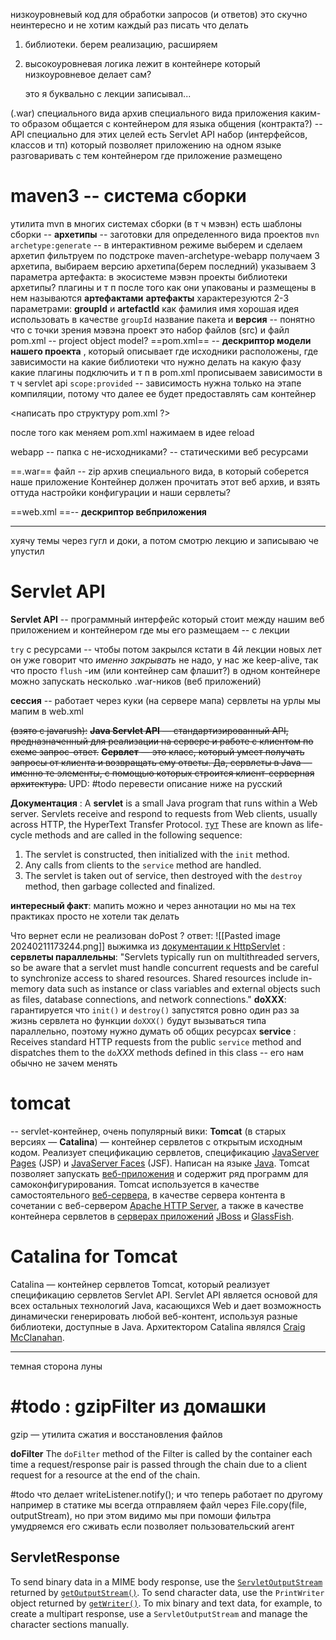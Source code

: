 низкоуровневый код для обработки запросов (и ответов) это скучно неинтересно и не хотим каждый раз писать
что делать
1. библиотеки. берем реализацию, расширяем
2. высокоуровневая логика лежит в контейнере который низкоуровневое делает сам?

	это я буквально с лекции записывал...

(.war) специального вида архив специального вида приложения каким-то образом общается с контейнером
для языка общения (контракта?) -- API
специально для этих целей есть Servlet API
набор (интерфейсов, классов и тп) который позволяет приложению на одном языке разговаривать с тем контейнером где приложение размещено
# maven3 -- система сборки
утилита mvn
в многих системах сборки (в т ч мэвэн) есть шаблоны сборки -- **архетипы**  -- заготовки для определенного вида проектов
 `mvn archetype:generate` -- в интерактивном режиме выберем и сделаем архетип
фильтруем по подстроке maven-archetype-webapp получаем 3 архетипа, выбираем
версию архетипа(берем последний)
указываем 3 параметра артефакта:
в экосистеме мэвэн проекты библиотеки архетипы? плагины и т п после того как они упакованы и размещены в нем называются **артефактами**
**артефакты** характерезуются 2-3 параметрами:
	**groupId** и **artefactId**
	как фамилия имя
	хорошая идея использовать в качестве `groupId` название пакета
	и **версия** -- понятно что
с точки зрения мэвэна проект это набор файлов (src) и файл pom.xml -- project object model?
==pom.xml== -- **дескриптор модели нашего проекта** ,
который описывает где исходники расположены, где зависимости на какие библиотеки что нужно делать на какую фазу какие плагины подключить и т п
в pom.xml прописываем зависимости в т ч servlet api
`scope:provided` -- зависимость нужна только на этапе компиляции, потому что далее ее будет предоставлять сам контейнер

<написать про структуру pom.xml ?>

после того как меняем pom.xml нажимаем в идее reload

webapp -- папка с не-исходниками? -- статическими веб ресурсами

==.war== файл -- zip архив специального вида, в который соберется наше приложение
Контейнер должен прочитать этот веб архив, и взять оттуда настройки конфигурации и наши сервлеты?

==web.xml ==-- **дескриптор вебприложения**


---
хуячу темы через гугл и доки, а потом смотрю лекцию и записываю че упустил

# Servlet API
**Servlet API** -- программный интерфейс который стоит между нашим веб приложением и контейнером где мы его размещаем -- с лекции

 `try` с ресурсами -- чтобы потом закрылся
	кстати в 4й лекции новых лет он уже говорит что *именно закрывать* не надо, у нас же keep-alive, так что просто `flush` -им (или контейнер сам флашит?)
в одном контейнере можно запускать несколько .war-ников (веб приложений) 

**сессия** -- работает через куки (на сервере мапа)
сервлеты на урлы мы мапим в web.xml

~~(взято с javarush):~~ 
~~**Java Servlet API** — стандартизированный API, предназначенный для реализации на сервере и работе с клиентом по схеме запрос-ответ.~~ 
~~**Сервлет** — это класс, который умеет получать запросы от клиента и возвращать ему ответы. Да, сервлеты в Java — именно те элементы, с помощью которых строится клиент-серверная архитектура.~~ UPD: #todo перевести описание ниже на русский

**Документация** :
A **servlet** is a small Java program that runs within a Web server. Servlets receive and respond to requests from Web clients, usually across HTTP, the HyperText Transfer Protocol. [тут](https://docs.oracle.com/cd/E17802_01/products/products/servlet/2.5/docs/servlet-2_5-mr2/javax/servlet/Servlet.html)
These are known as life-cycle methods and are called in the following sequence:
1. The servlet is constructed, then initialized with the `init` method.
2. Any calls from clients to the `service` method are handled.
3. The servlet is taken out of service, then destroyed with the `destroy` method, then garbage collected and finalized.

**интересный факт**:
мапить можно и через аннотации но мы на тех практиках просто не хотели так делать


Что вернет если не реализован doPost ?
ответ:
![[Pasted image 20240211173244.png]]
выжимка из [документации к HttpServlet](https://docs.oracle.com/cd/E17802_01/products/products/servlet/2.5/docs/servlet-2_5-mr2/javax/servlet/http/HttpServlet.html) :
**сервлеты параллельны**: 
"Servlets typically run on multithreaded servers, so be aware that a servlet must handle concurrent requests and be careful to synchronize access to shared resources. Shared resources include in-memory data such as instance or class variables and external objects such as files, database connections, and network connections."
**doXXX**:
гарантируется что `init()` и `destroy()` запустятся ровно один раз за жизнь сервлета
но функции `doXXX()` будут вызываться типа параллельно, поэтому нужно думать об общих ресурсах
**service** : Receives standard HTTP requests from the public `service` method and dispatches them to the `do`_XXX_ methods defined in this class -- его нам обычно не зачем менять

# tomcat
-- servlet-контейнер, очень популярный
вики:
**Tomcat** (в старых версиях — **Catalina**) — контейнер сервлетов с открытым исходным кодом.
	Реализует спецификацию сервлетов, спецификацию [JavaServer Pages](https://ru.wikipedia.org/wiki/JavaServer_Pages "JavaServer Pages") (JSP) и [JavaServer Faces](https://ru.wikipedia.org/wiki/JavaServer_Faces "JavaServer Faces") (JSF). Написан на языке [Java](https://ru.wikipedia.org/wiki/Java "Java").
Tomcat позволяет запускать [веб-приложения](https://ru.wikipedia.org/wiki/%D0%92%D0%B5%D0%B1-%D0%BF%D1%80%D0%B8%D0%BB%D0%BE%D0%B6%D0%B5%D0%BD%D0%B8%D0%B5 "Веб-приложение") и содержит ряд программ для самоконфигурирования.
Tomcat используется в качестве самостоятельного [веб-сервера](https://ru.wikipedia.org/wiki/%D0%92%D0%B5%D0%B1-%D1%81%D0%B5%D1%80%D0%B2%D0%B5%D1%80 "Веб-сервер"), в качестве сервера контента в сочетании с веб-сервером [Apache HTTP Server](https://ru.wikipedia.org/wiki/Apache_HTTP_Server "Apache HTTP Server"), а также в качестве контейнера сервлетов в [серверах приложений](https://ru.wikipedia.org/wiki/%D0%A1%D0%B5%D1%80%D0%B2%D0%B5%D1%80_%D0%BF%D1%80%D0%B8%D0%BB%D0%BE%D0%B6%D0%B5%D0%BD%D0%B8%D0%B9 "Сервер приложений") [JBoss](https://ru.wikipedia.org/wiki/JBoss "JBoss") и [GlassFish](https://ru.wikipedia.org/wiki/GlassFish "GlassFish").
# Catalina for Tomcat

Catalina — контейнер сервлетов Tomcat, который реализует спецификацию сервлетов Servlet API. Servlet API является основой для всех остальных технологий Java, касающихся Web и дает возможность динамически генерировать любой веб-контент, используя разные библиотеки, доступные в Java. Архитектором Catalina являлся [Craig McClanahan](https://ru.wikipedia.org/w/index.php?title=Craig_McClanahan&action=edit&redlink=1 "Craig McClanahan (страница отсутствует)").




---
темная сторона луны




# #todo : gzipFilter из домашки
gzip — утилита сжатия и восстановления файлов

**doFilter**
The `doFilter` method of the Filter is called by the container each time a request/response pair is passed through the chain due to a client request for a resource at the end of the chain.

#todo что делает writeListener.notify(); и что теперь работает по другому
например в статике мы всегда отправляем файл через File.copy(file, outputStream), но при этом видимо мы при помоши фильтра умудряемся его сживать если позволяет пользовательский агент
## ServletResponse

To send binary data in a MIME body response, use the [`ServletOutputStream`](http://localhost:63342/hw3/javax.servlet-api-4.0.1-javadoc.jar/javax/servlet/ServletOutputStream.html "class in javax.servlet") returned by [`getOutputStream()`](http://localhost:63342/hw3/javax.servlet-api-4.0.1-javadoc.jar/javax/servlet/ServletResponse.html#getOutputStream--). To send character data, use the `PrintWriter` object returned by [`getWriter()`](http://localhost:63342/hw3/javax.servlet-api-4.0.1-javadoc.jar/javax/servlet/ServletResponse.html#getWriter--). To mix binary and text data, for example, to create a multipart response, use a `ServletOutputStream` and manage the character sections manually.
